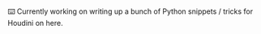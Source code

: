 <p> ⌨️ Currently working on writing up a bunch of Python snippets / tricks for Houdini on here. <p>
